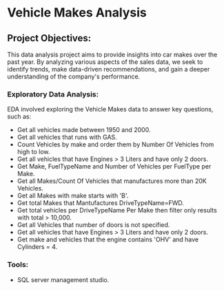 # Vehicle Makes Analysis 

## Project Objectives:
This data analysis project aims to provide insights into car makes over the past year. By analyzing various aspects of the sales data, we seek to identify trends, make data-driven recommendations, and gain a deeper understanding of the company's performance.


### Exploratory Data Analysis:
EDA involved exploring the Vehicle Makes data to answer key questions, such as:
- Get all vehicles made between 1950 and 2000.
- Get all vehicles that runs with GAS.
- Count Vehicles by make and order them by Number Of Vehicles from high to low.
- Get all vehicles that have Engines > 3 Liters and have only 2 doors.
- Get Make, FuelTypeName and Number of Vehicles per FuelType per Make.
- Get all Makes/Count Of Vehicles that manufactures more than 20K Vehicles.
- Get all Makes with make starts with 'B'.
- Get total Makes that Mantufactures DriveTypeName=FWD.
- Get total vehicles per DriveTypeName Per Make then filter only results with total > 10,000.
- Get all Vehicles that number of doors is not specified.
- Get all vehicles that have Engines > 3 Liters and have only 2 doors.
- Get make and vehicles that the engine contains 'OHV' and have Cylinders = 4.


### Tools:
- SQL server management studio.



